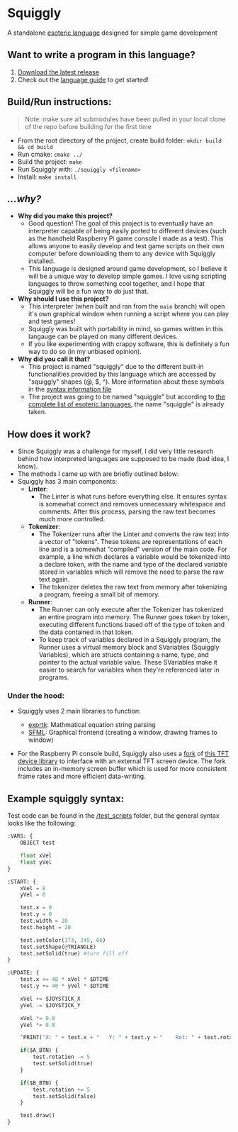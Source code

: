 # Squiggly

A standalone [esoteric language](https://en.wikipedia.org/wiki/Esoteric_programming_language) designed for simple game development

## Want to write a program in this language?

1. [Download the latest release]()
2. Check out the [language guide](/guide.md) to get started!

## Build/Run instructions:

> Note: make sure all submodules have been pulled in your local clone of the repo before building for the first time

* From the root directory of the project, create build folder: `mkdir build && cd build`
* Run cmake: `cmake ../`
* Build the project: `make`
* Run Squiggly with: `./squiggly <filename>`
* Install: `make install`

## *...why?*

- **Why did you make this project?** 
    - Good question! The goal of this project is to eventually have an interpreter capable of being easily ported to different devices (such as the handheld Raspberry Pi game console I made as a test). This allows anyone to easily develop and test game scripts on their own computer before downloading them to any device with Squiggly installed.
    - This language is designed around game development, so I believe it will be a unique way to develop simple games. I love using scripting languages to throw something cool together, and I hope that Squiggly will be a fun way to do just that.
- **Why should I use this project?**
    - This interpreter (when built and ran from the `main` branch) will open it's own graphical window when running a script where you can play and test games!
    - Squiggly was built with portability in mind, so games written in this langauge can be played on many different devices. 
    - If you like experimenting with crappy software, this is definitely a fun way to do so (in my unbiased opinion).
- **Why did you call it that?**
    - This project is named "squiggly" due to the different built-in functionalities provided by this language which are accessed by "squiggly" shapes (@, $, ^). More information about these symbols in the [syntax information file](/guide.md)
    - The project was going to be named "squiggle" but according to [the complete list of esoteric languages](https://esolangs.org/wiki/Language_list), the name "squiggle" is already taken.

## How does it work?

- Since Squiggly was a challenge for myself, I did very little research behind how interpreted languages are supposed to be made (bad idea, I know).
- The methods I came up with are briefly outlined below:
- Squiggly has 3 main components:
    - **Linter**:
        - The Linter is what runs before everything else. It ensures syntax is somewhat correct and removes unnecessary whitespace and comments. After this process, parsing the raw text becomes much more controlled.
    - **Tokenizer**:
        - The Tokenizer runs after the Linter and converts the raw text into a vector of "tokens". These tokens are representations of each line and is a somewhat "compiled" version of the main code. For example, a line which declares a variable would be tokenized into a declare token, with the name and type of the declared variable stored in variables which will remove the need to parse the raw text again.
        - The tokenizer deletes the raw text from memory after tokenizing a program, freeing a small bit of memory.
    - **Runner**:
        - The Runner can only execute after the Tokenizer has tokenized an entire program into memory. The Runner goes token by token, executing different functions based off of the type of token and the data contained in that token.
        - To keep track of variables declared in a Squiggly program, the Runner uses a virtual memory block and SVariables (Squiggly Variables), which are structs containing a name, type, and pointer to the actual variable value. These SVariables make it easier to search for variables when they're referenced later in programs.

### Under the hood:

- Squiggly uses 2 main libraries to function:
    - [exprtk](https://github.com/ArashPartow/exprtk): Mathmatical equation string parsing
    - [SFML](https://github.com/SFML/SFML): Graphical frontend (creating a window, drawing frames to window)

- For the Raspberry Pi console build, Squiggly also uses a [fork](https://github.com/CodeSample15/ST7735_TFT_RPI) of [this TFT device library](https://github.com/gavinlyonsrepo/ST7735_TFT_RPI) to interface with an external TFT screen device. The fork includes an in-memory screen buffer which is used for more consistent frame rates and more efficient data-writing.

## Example squiggly syntax:

Test code can be found in the [/test_scripts](/test_scripts/) folder, but the general syntax looks like the following:

``` Python
:VARS: {
    OBJECT test

    float xVel
    float yVel
}

:START: {
    xVel = 0
    yVel = 0

    test.x = 0
    test.y = 0
    test.width = 20
    test.height = 20

    test.setColor(173, 245, 66)
    test.setShape(@TRIANGLE)
    test.setSolid(true) #turn fill off
}

:UPDATE: {
	test.x += 40 * xVel * $DTIME
    test.y += 40 * yVel * $DTIME

    xVel += $JOYSTICK_X
    yVel -= $JOYSTICK_Y

    xVel *= 0.8
    yVel *= 0.8

    ^PRINT("X: " + test.x + "   Y: " + test.y + "    Rot: " + test.rotation)

    if($A_BTN) {
        test.rotation -= 5
        test.setSolid(true)
    }

    if($B_BTN) {
        test.rotation += 5
        test.setSolid(false)
    }

    test.draw()
}
```